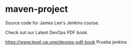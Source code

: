 # maven-project
Source code for James Lee's Jenkins course.

Check out our Latest DevOps PDF book.

https://www.level-up.one/devops-pdf-book
Prueba jenkins

